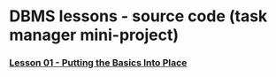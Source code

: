 # DBMS lessons - source code (task manager mini-project)

### [Lesson 01 - Putting the Basics Into Place]()
